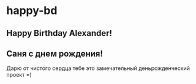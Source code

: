 # happy-bd
## Happy Birthday Alexander!  

## Саня с днем рождения! 


Дарю от чистого сердца тебе это замечательный деньрожденческий проект =) 

